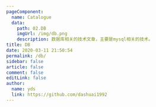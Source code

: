 ```yaml
---
pageComponent:
  name: Catalogue
  data:
    path: 02.DB
    imgUrl: /img/db.png
    description: 数据库相关的技术文章，主要是mysql相关的技术。
title: DB
date: 2020-03-11 21:50:54
permalink: /db/
sidebar: false
article: false
comment: false
editLink: false
author:
  name: yds
  link: https://github.com/dashuai1992
---
```

